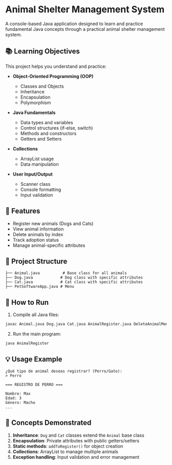# Animal Shelter Management System

A console-based Java application designed to learn and practice fundamental Java concepts through a practical animal shelter management system.

## 📚 Learning Objectives

This project helps you understand and practice:

- **Object-Oriented Programming (OOP)**
    - Classes and Objects
    - Inheritance
    - Encapsulation
    - Polymorphism

- **Java Fundamentals**
    - Data types and variables
    - Control structures (if-else, switch)
    - Methods and constructors
    - Getters and Setters

- **Collections**
    - ArrayList usage
    - Data manipulation

- **User Input/Output**
    - Scanner class
    - Console formatting
    - Input validation

## 🐾 Features

- Register new animals (Dogs and Cats)
- View animal information
- Delete animals by index
- Track adoption status
- Manage animal-specific attributes

## 📁 Project Structure

```
├── Animal.java          # Base class for all animals
├── Dog.java            # Dog class with specific attributes
├── Cat.java            # Cat class with specific attributes
├── PetSoftwareApp.java # Menu 

```

## 🚀 How to Run

1. Compile all Java files:
```bash
javac Animal.java Dog.java Cat.java AnimalRegister.java DeleteAnimalMenu.java
```

2. Run the main program:
```bash
java AnimalRegister
```


## 💡 Usage Example

```
¿Qué tipo de animal deseas registrar? (Perro/Gato): 
> Perro

=== REGISTRO DE PERRO ===

Nombre: Max
Edad: 3
Género: Macho
...
```

## 🎯 Concepts Demonstrated

1. **Inheritance**: `Dog` and `Cat` classes extend the `Animal` base class
2. **Encapsulation**: Private attributes with public getters/setters
3. **Static methods**: `addToRegister()` for object creation
4. **Collections**: ArrayList to manage multiple animals
5. **Exception handling**: Input validation and error management
